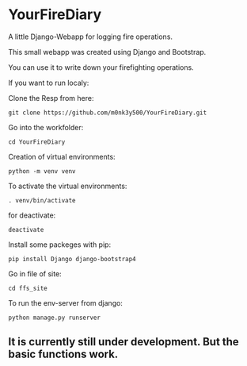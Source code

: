 # YourFireDiary
A little Django-Webapp for logging fire operations.

This small webapp was created using Django and Bootstrap.

You can use it to write down your firefighting operations.

If you want to run localy:

Clone the Resp from here:

```
git clone https://github.com/m0nk3y500/YourFireDiary.git
```

Go into the workfolder:
```
cd YourFireDiary
```

Creation of virtual environments:
```
python -m venv venv
```

To activate the virtual environments:
```
. venv/bin/activate
```

for deactivate:
```
deactivate
```

Install some packeges with pip:
```
pip install Django django-bootstrap4
```

Go in file of site:
```
cd ffs_site
```

To run the env-server from django:
```
python manage.py runserver
```


## It is currently still under development. But the basic functions work.
